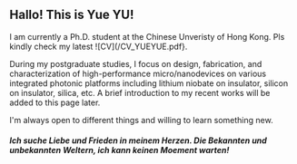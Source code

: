 ## Hallo! This is Yue YU!

I am currently a Ph.D. student at the Chinese Unveristy of Hong Kong. Pls kindly check my latest ![CV](/CV_YUEYUE.pdf}.

During my postgraduate studies, I focus on design, fabrication, and characterization of high-performance micro/nanodevices on various integrated photonic platforms including lithium niobate on insulator, silicon on insulator, silica, etc. A brief introduction to my recent works will be added to this page later.

I'm always open to different things and willing to learn something new. 

##### Ich suche Liebe und Frieden in meinem Herzen. Die Bekannten und unbekannten Weltern, ich kann keinen Moement warten!




